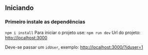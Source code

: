 
## Iniciando

### Primeiro instale as dependências
`npm i install`
Para iniciar o projeto use:
`npm run dev`
Url do projeto: [http://localhost:3000](http://localhost:3000)

Deve-se passar um `idUser`, exemplo: [http://localhost:3000/?iduser=1](http://localhost:3000/?iduser=1)
